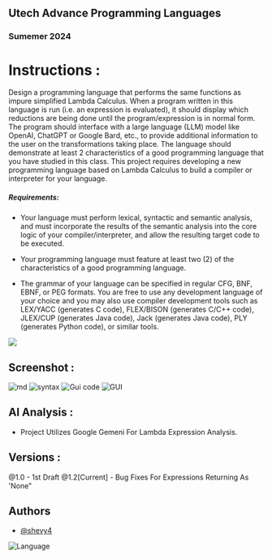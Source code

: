 ## Utech Advance Programming Languages
### Sumemer 2024

# Instructions :

Design a programming language that performs the same functions as impure simplified Lambda Calculus. When a program written in this language is run (i.e. an expression is evaluated), it should display which reductions are being done until the program/expression is in normal form. The program should interface with a large language (LLM) model like OpenAI, ChatGPT or Google Bard, etc., to provide additional information to the user on the transformations taking place. The language should demonstrate at least 2 characteristics of a good programming language that you have studied in this class. This project requires developing a new programming language based on Lambda Calculus to build a compiler or interpreter for your language.

##### Requirements:
- Your language must perform lexical, syntactic and semantic analysis, and must incorporate the results of the semantic analysis into the core logic of your compiler/interpreter, and allow the resulting target code to be executed.

- Your programming language must feature at least two (2) of the characteristics of a
good programming language. 

- The grammar of your language can be specified in regular CFG, BNF, EBNF, or PEG formats. You are free to use any development language of your choice
and you may also use compiler development tools such as LEX/YACC (generates C code), FLEX/BISON (generates C/C++ code), JLEX/CUP (generates Java code), Jack (generates Java code), PLY (generates Python code), or similar tools.


![](https://img.shields.io/badge/Version_Release-1.2-brightgreen)


## Screenshot :

![md](https://github.com/shevy4/APL--Advance-Programming-Languages-/assets/61606455/9e0aeb3a-352d-4534-9dff-c228a357901e)
![syntax](https://github.com/shevy4/APL--Advance-Programming-Languages-/assets/61606455/9b2eb83d-d0df-4ca0-ab21-02e80b675110)
![Gui code](https://github.com/shevy4/APL--Advance-Programming-Languages-/assets/61606455/554b4091-f9f5-4159-831f-8546865aa1ac)
![GUI](https://github.com/shevy4/APL--Advance-Programming-Languages-/assets/61606455/073bd6af-1e35-4fe5-9972-9fe7147d317b)


## AI Analysis :
- Project Utilizes Google Gemeni For Lambda Expression Analysis.

## Versions :
@1.0 - 1st Draft
@1.2[Current] - Bug Fixes For Expressions Returning As 'None"


## Authors

- [@shevy4](https://github.com/shevy4)



![Language](https://img.shields.io/badge/Languages-Python-blue)

